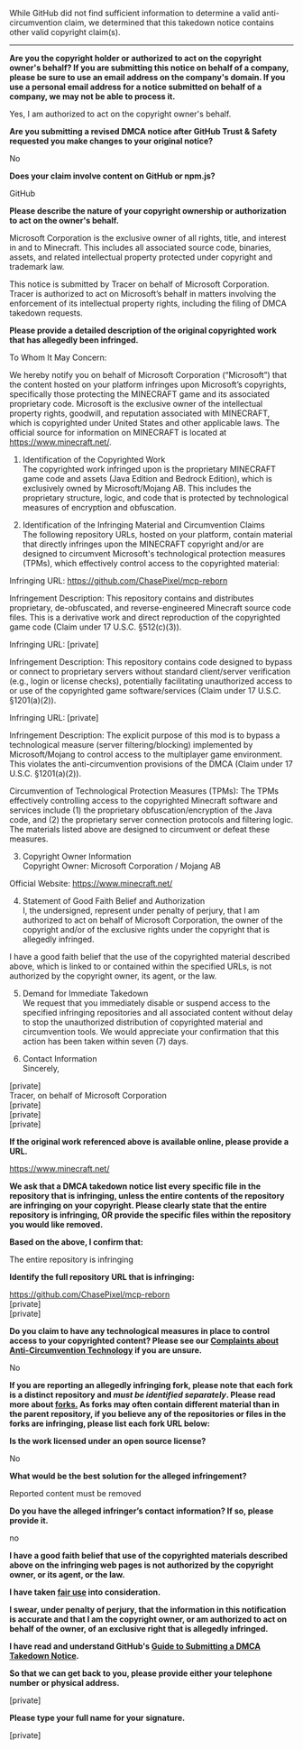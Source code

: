 While GitHub did not find sufficient information to determine a valid anti-circumvention claim, we determined that this takedown notice contains other valid copyright claim(s).

---

**Are you the copyright holder or authorized to act on the copyright owner's behalf? If you are submitting this notice on behalf of a company, please be sure to use an email address on the company's domain. If you use a personal email address for a notice submitted on behalf of a company, we may not be able to process it.**

Yes, I am authorized to act on the copyright owner's behalf.

**Are you submitting a revised DMCA notice after GitHub Trust & Safety requested you make changes to your original notice?**

No

**Does your claim involve content on GitHub or npm.js?**

GitHub

**Please describe the nature of your copyright ownership or authorization to act on the owner's behalf.**

Microsoft Corporation is the exclusive owner of all rights, title, and interest in and to Minecraft. This includes all associated source code, binaries, assets, and related intellectual property protected under copyright and trademark law.

This notice is submitted by Tracer on behalf of Microsoft Corporation. Tracer is authorized to act on Microsoft’s behalf in matters involving the enforcement of its intellectual property rights, including the filing of DMCA takedown requests.

**Please provide a detailed description of the original copyrighted work that has allegedly been infringed.**

To Whom It May Concern:

We hereby notify you on behalf of Microsoft Corporation (“Microsoft”) that the content hosted on your platform infringes upon Microsoft’s copyrights, specifically those protecting the MINECRAFT game and its associated proprietary code. Microsoft is the exclusive owner of the intellectual property rights, goodwill, and reputation associated with MINECRAFT, which is copyrighted under United States and other applicable laws. The official source for information on MINECRAFT is located at https://www.minecraft.net/.

1. Identification of the Copyrighted Work  
The copyrighted work infringed upon is the proprietary MINECRAFT game code and assets (Java Edition and Bedrock Edition), which is exclusively owned by Microsoft/Mojang AB. This includes the proprietary structure, logic, and code that is protected by technological measures of encryption and obfuscation.

2. Identification of the Infringing Material and Circumvention Claims  
The following repository URLs, hosted on your platform, contain material that directly infringes upon the MINECRAFT copyright and/or are designed to circumvent Microsoft's technological protection measures (TPMs), which effectively control access to the copyrighted material:

Infringing URL: https://github.com/ChasePixel/mcp-reborn

Infringement Description: This repository contains and distributes proprietary, de-obfuscated, and reverse-engineered Minecraft source code files. This is a derivative work and direct reproduction of the copyrighted game code (Claim under 17 U.S.C. §512(c)(3)).

Infringing URL: [private]

Infringement Description: This repository contains code designed to bypass or connect to proprietary servers without standard client/server verification (e.g., login or license checks), potentially facilitating unauthorized access to or use of the copyrighted game software/services (Claim under 17 U.S.C. §1201(a)(2)).

Infringing URL: [private]

Infringement Description: The explicit purpose of this mod is to bypass a technological measure (server filtering/blocking) implemented by Microsoft/Mojang to control access to the multiplayer game environment. This violates the anti-circumvention provisions of the DMCA (Claim under 17 U.S.C. §1201(a)(2)).

Circumvention of Technological Protection Measures (TPMs): The TPMs effectively controlling access to the copyrighted Minecraft software and services include (1) the proprietary obfuscation/encryption of the Java code, and (2) the proprietary server connection protocols and filtering logic. The materials listed above are designed to circumvent or defeat these measures.

3. Copyright Owner Information  
Copyright Owner: Microsoft Corporation / Mojang AB

Official Website: https://www.minecraft.net/

4. Statement of Good Faith Belief and Authorization  
I, the undersigned, represent under penalty of perjury, that I am authorized to act on behalf of Microsoft Corporation, the owner of the copyright and/or of the exclusive rights under the copyright that is allegedly infringed.

I have a good faith belief that the use of the copyrighted material described above, which is linked to or contained within the specified URLs, is not authorized by the copyright owner, its agent, or the law.

5. Demand for Immediate Takedown  
We request that you immediately disable or suspend access to the specified infringing repositories and all associated content without delay to stop the unauthorized distribution of copyrighted material and circumvention tools. We would appreciate your confirmation that this action has been taken within seven (7) days.

6. Contact Information  
Sincerely,

[private]  
Tracer, on behalf of Microsoft Corporation  
[private]  
[private]  
[private]  

**If the original work referenced above is available online, please provide a URL.**

https://www.minecraft.net/

**We ask that a DMCA takedown notice list every specific file in the repository that is infringing, unless the entire contents of the repository are infringing on your copyright. Please clearly state that the entire repository is infringing, OR provide the specific files within the repository you would like removed.**

**Based on the above, I confirm that:**

The entire repository is infringing

**Identify the full repository URL that is infringing:**

https://github.com/ChasePixel/mcp-reborn  
[private]  
[private]

**Do you claim to have any technological measures in place to control access to your copyrighted content? Please see our <a href="https://docs.github.com/articles/guide-to-submitting-a-dmca-takedown-notice#complaints-about-anti-circumvention-technology">Complaints about Anti-Circumvention Technology</a> if you are unsure.**

No

**If you are reporting an allegedly infringing fork, please note that each fork is a distinct repository and <i>must be identified separately</i>. Please read more about <a href="https://docs.github.com/articles/dmca-takedown-policy#b-what-about-forks-or-whats-a-fork">forks.</a> As forks may often contain different material than in the parent repository, if you believe any of the repositories or files in the forks are infringing, please list each fork URL below:**

**Is the work licensed under an open source license?**

No

**What would be the best solution for the alleged infringement?**

Reported content must be removed

**Do you have the alleged infringer’s contact information? If so, please provide it.**

no

**I have a good faith belief that use of the copyrighted materials described above on the infringing web pages is not authorized by the copyright owner, or its agent, or the law.**

**I have taken <a href="https://www.lumendatabase.org/topics/22">fair use</a> into consideration.**

**I swear, under penalty of perjury, that the information in this notification is accurate and that I am the copyright owner, or am authorized to act on behalf of the owner, of an exclusive right that is allegedly infringed.**

**I have read and understand GitHub's <a href="https://docs.github.com/articles/guide-to-submitting-a-dmca-takedown-notice/">Guide to Submitting a DMCA Takedown Notice</a>.**

**So that we can get back to you, please provide either your telephone number or physical address.**

[private]  

**Please type your full name for your signature.**

[private]  
